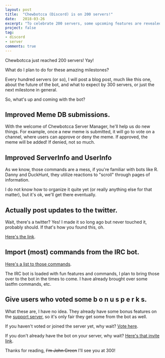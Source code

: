 ```yaml
---
layout: post
title:  "Chewbotcca (Discord) is on 200 servers!"
date:   2018-03-26
excerpt: "To celebrate 200 servers, some upcoming features are revealed."
project: false
tag: 
- discord
- server
comments: true
---
```


Chewbotcca just reached 200 servers! Yay!

What do I plan to do for these amazing milestones?

Every hundred servers (or so), I will post a blog post, much like this one, about the future of the bot, and what to expect by 300 servers, or just the next milestone in general.

So, what's up and coming with the bot?

## Improved Meme DB submissions.

With the welcome of Chewbotcca Server Manager, he'll help us do new things. For example, once a new meme is submitted, it will go to vote on a channel, where users can approve or deny the meme.
If approved, the meme will be added! If denied, not so much.

## Improved ServerInfo and UserInfo

As we know, those commands are a mess, if you're familiar with bots like R. Danny and DuckHunt, they utilize reactions to "scroll" through pages of information.

I do not know how to organize it quite yet (or really anything else for that matter), but it's ok, we'll get there eventually.

## Actually post updates to the twitter.

Wait, there's a twitter? Yes! I made it so long ago but never touched it, probably should. If that's how you found this, oh.

[Here's the link](http://twitter.com/Chewbotcca).

## Import (most) commands from the IRC bot.

[Here's a list to those commands](http://irc.chewbotcca.co/commands).

The IRC bot is loaded with fun features and commands, I plan to bring those over to the bot in the times to come.
I have already brought over some lastfm commands, etc.

## Give users who voted some b o n u s p e r k s.

What these are, I have no idea. They already have some bonus features on the [support server](https://discord.gg/Q8TazNz), so it's only fair they get some from the bot as well.

If you haven't voted or joined the server yet, why wait? [Vote here](http://bit.ly/Vote4Chewbotcca).

If you don't already have the bot on your server, why wait? [Here's that invite link](http://bit.ly/Chewbotcca).

Thanks for reading, ~~I'm John Green~~ I'll see you at 300!
